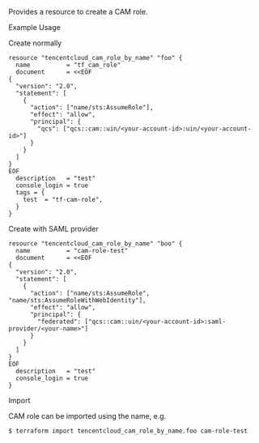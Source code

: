 Provides a resource to create a CAM role.

Example Usage

Create normally

```hcl
resource "tencentcloud_cam_role_by_name" "foo" {
  name          = "tf_cam_role"
  document      = <<EOF
{
  "version": "2.0",
  "statement": [
    {
      "action": ["name/sts:AssumeRole"],
      "effect": "allow",
      "principal": {
        "qcs": ["qcs::cam::uin/<your-account-id>:uin/<your-account-id>"]
      }
    }
  ]
}
EOF
  description   = "test"
  console_login = true
  tags = {
    test  = "tf-cam-role",
  }
}
```

Create with SAML provider

```hcl
resource "tencentcloud_cam_role_by_name" "boo" {
  name          = "cam-role-test"
  document      = <<EOF
{
  "version": "2.0",
  "statement": [
    {
      "action": ["name/sts:AssumeRole", "name/sts:AssumeRoleWithWebIdentity"],
      "effect": "allow",
      "principal": {
        "federated": ["qcs::cam::uin/<your-account-id>:saml-provider/<your-name>"]
      }
    }
  ]
}
EOF
  description   = "test"
  console_login = true
}
```

Import

CAM role can be imported using the name, e.g.

```
$ terraform import tencentcloud_cam_role_by_name.foo cam-role-test
```